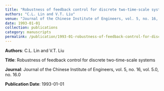 ```yaml
---
title: "Robustness of feedback control for discrete two-time-scale systems"
authors: "C.L. Lin and V.T. Liu"
venue: "Journal of the Chinese Institute of Engineers, vol. 5, no. 16, vol. 5.0, no. 16.0"
date: 1993-01-01
collection: publications
category: manuscripts
permalink: /publication/1993-01-robustness-of-feedback-control-for-discrete-two-time-scale-systems
---
```


**Authors**: C.L. Lin and V.T. Liu

**Title**: Robustness of feedback control for discrete two-time-scale systems

**Journal**: Journal of the Chinese Institute of Engineers, vol. 5, no. 16, vol. 5.0, no. 16.0

**Publication Date**: 1993-01-01
